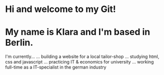 # Hi and welcome to my Git!
# My name is Klara and I'm based in Berlin.

I'm currently...
... building a website for a local tailor-shop
... studying html, css and javascript
... practicing IT & economics for university 
... working full-time as a IT-specialist in the german industry

